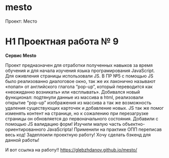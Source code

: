 # mesto
Проект: Место
# H1 Проектная работа № 9
__Сервис Mesto__

Проект предназначен для отработки полученных навыков за время обучения и для начала изучения языка програмирования JavaScript.
Для оживления страницы использовали JS.
В ПР №5 с помощью JS было реализованно диалоговое окно, так же их лаконично называют «попап» от английского глагола “pop-up”, который переводится как «неожиданно возникать» или «всплывать».
Добивался новый функционал: подтянули данные из массива в html, реализовали открытие “pop-up” изображения из массива а так же возможность удаления существующих карточек и добавление новых.
JS так же помог изменять контент на странице, но к сожалению при перезагрузке страницы он обновляется до первоначального состояния.
Добавили с помощью JS валидацию форм!
Изучили малую часть объектно-ориентированного JavaScripta!
Применили на практике ОПП переписав весь код!
Задеплоили проектную работу!
Хочу сделать бэкенд для данной работы!



И вот ссылка на работу!!
https://glebzhdanov.github.io/mesto/
